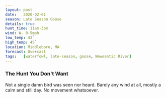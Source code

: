 ```yaml
---
layout: post
date:   2020-02-01
season: Late Season Goose
details: true
hunt_time: 11am-3pm
wind: W. 0-5mph
low_temp: 43˚
high_temp: 45˚
location: Middleboro, MA
forecast: Overcast
tags:   [waterfowl, late-season, goose, Weweantic River]
---
```


### The Hunt You Don't Want
Not a single damn bird was seen nor heard. Barely any wind at all, mostly a calm and still day. No movement whatsoever.